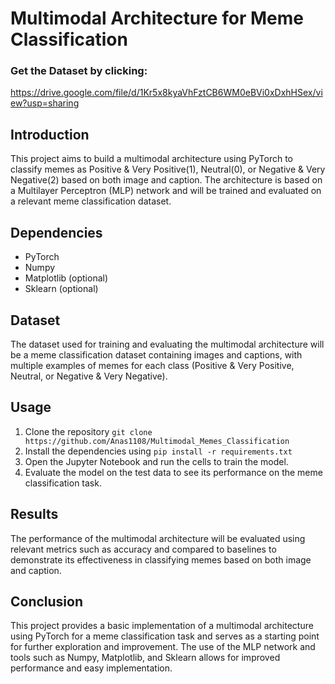 # Multimodal Architecture for Meme Classification

### Get the Dataset by clicking:
 https://drive.google.com/file/d/1Kr5x8kyaVhFztCB6WM0eBVi0xDxhHSex/view?usp=sharing

## Introduction
This project aims to build a multimodal architecture using PyTorch to classify memes as Positive & Very Positive(1), Neutral(0), or Negative & Very Negative(2) based on both image and caption. The architecture is based on a Multilayer Perceptron (MLP) network and will be trained and evaluated on a relevant meme classification dataset.

## Dependencies
- PyTorch
- Numpy
- Matplotlib (optional)
- Sklearn (optional)

## Dataset
The dataset used for training and evaluating the multimodal architecture will be a meme classification dataset containing images and captions, with multiple examples of memes for each class (Positive & Very Positive, Neutral, or Negative & Very Negative).

## Usage
1. Clone the repository `git clone https://github.com/Anas1108/Multimodal_Memes_Classification`
2. Install the dependencies using `pip install -r requirements.txt`
3. Open the Jupyter Notebook and run the cells to train the model.
4. Evaluate the model on the test data to see its performance on the meme classification task.

## Results
The performance of the multimodal architecture will be evaluated using relevant metrics such as accuracy and compared to baselines to demonstrate its effectiveness in classifying memes based on both image and caption.

## Conclusion
This project provides a basic implementation of a multimodal architecture using PyTorch for a meme classification task and serves as a starting point for further exploration and improvement. The use of the MLP network and tools such as Numpy, Matplotlib, and Sklearn allows for improved performance and easy implementation.
